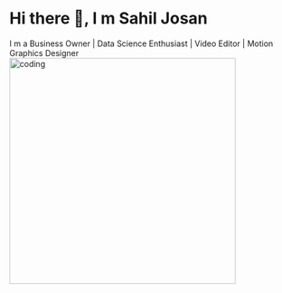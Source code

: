 # Hi there 👋, I m Sahil Josan
I m a Business Owner | Data Science Enthusiast | Video Editor | Motion Graphics Designer
<img align="center" alt="coding" width= "400" src="https://media4.giphy.com/media/qgQUggAC3Pfv687qPC/giphy.gif?cid=ecf05e47z96pi67b1n29nl4tm6u6yb6ftb867sw8wi4wpy2s&rid=giphy.gif&ct=g">
